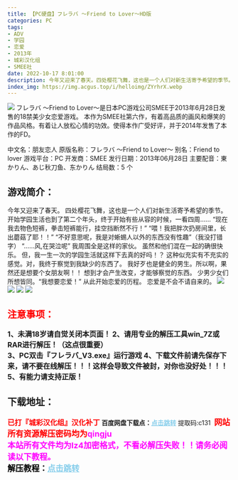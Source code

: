 ```yaml
---
title: 【PC硬盘】フレラバ ～Friend to Lover～HD版
categories: PC
tags:
- ADV
- 学园
- 恋爱
- 2013年
- 城彩汉化组
- SMEE社
date: 2022-10-17 8:01:00
description: 今年又迎来了春天。四处樱花飞舞，这也是一个人们对新生活寄予希望的季节。开始学园生活也到了第二个年头，终于开始有些从容的时候，一看四周……“现在我去物色短裤，拳击短裤能行，挂空挡断然不行！”“喂！我把胖次扔房间里，长出蘑菇了耶！！”“不好意思呢，我是对蜥蜴人以外的东西没有性趣”（我没打错字）“……风,在哭泣呢”我周围全是这样的家伙。虽然和他们混在一起的确很快乐。但，我一生一次的学园生活就这样下去真的好吗！？这种似充实有不充实的感觉。对，我终于察觉到我缺少的东西了。我好歹也是健全的男生。所以啊，果然还是想要个女朋友啊！！想到才会产生改变，才能够察觉的东西。少男少女们所想皆同。“我想要恋爱！”从此开始恋爱的历程。恋爱是不会不请自来的。
index_img: https://img.acgus.top/i/helloimg/ZYrhrX.webp
---
```

![](https://img.acgus.top/i/helloimg/ZYrhrX.webp)
フレラバ ～Friend to Lover～是日本PC游戏公司SMEE于2013年6月28日发售的18禁美少女恋爱游戏。
本作为SMEE社第六作，有着高品质的画风和爆笑的作品风格。有着让人放松心情的功效。使得本作广受好评，并于2014年发售了本作的FD。

中文名：朋友恋人
原版名称：フレラバ ～Friend to Lover～
别名：Friend to lover
游戏平台：PC
开发商：SMEE
发行日期：2013年06月28日
主要配音：東かりん、あじ秋刀鱼、东かりん
结局数：5 个

## 游戏简介：
今年又迎来了春天。
四处樱花飞舞，这也是一个人们对新生活寄予希望的季节。
开始学园生活也到了第二个年头，终于开始有些从容的时候，一看四周……
“现在我去物色短裤，拳击短裤能行，挂空挡断然不行！”
“喂！我把胖次扔房间里，长出蘑菇了耶！！”
“不好意思呢，我是对蜥蜴人以外的东西没有性趣”（我没打错字）
“……风,在哭泣呢”
我周围全是这样的家伙。
虽然和他们混在一起的确很快乐。
但，我一生一次的学园生活就这样下去真的好吗！？
这种似充实有不充实的感觉。对，我终于察觉到我缺少的东西了。
我好歹也是健全的男生。所以啊，果然还是想要个女朋友啊！！
想到才会产生改变，才能够察觉的东西。
少男少女们所想皆同。“我想要恋爱！”
从此开始恋爱的历程。
恋爱是不会不请自来的。
![](https://img.acgus.top/i/helloimg/ZYru1g.webp)
![](https://img.acgus.top/i/helloimg/ZYrylM.webp)
![](https://img.acgus.top/i/helloimg/ZYrYEY.webp)
![](https://img.acgus.top/i/helloimg/ZYrfO9.webp)






## <font color=#FF0000 >注意事项：</font>
<font size=3><b>1、未满18岁请自觉关闭本页面！
2、请用专业的解压工具win_7Z或RAR进行解压！（这点很重要）  
3、PC双击『フレラバ_V3.exe』运行游戏
4、下载文件前请先保存下来，请不要在线解压！！！这样会导致文件被封，对你也没好处！！！
5、有能力请支持正版！</b></font>

## 下载地址：
<font color=#FF0000 size=3>**已打『城彩汉化组』汉化补丁**</font>
<b>百度网盘下载点：</b><a href="https://pan.baidu.com/s/13ox21KQHJu01yD5ZWNK9Mw?pwd=c131" style="color: #87CEEB;"><b>点击跳转</b></a> 提取码:c131
<a style="padding: 0" href="https://post.qingju.org/AD/"><img style="max-width:100%" src="https://img.acgus.top/i/2024/07/478f689b8021d8d499ab43d21acf137a.gif" alt=""></a>
<b><font color=#FF0000 size=4>网站所有资源解压密码均为</b></font><b><font color=#FF00FF size=4>qingju</font><font color=#FF0000 ></font></b><br><b><font color=#FF00FF size=4>本站所有文件均为lz4加密格式，不看必解压失败！！请务必阅读以下教程。</b></font><br><b><font color=#000 size=4>解压教程：</b><a href="https://post.qingju.org/tutorial/000/" style="color: #87CEEB;"><b>点击跳转</b></a>